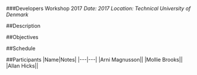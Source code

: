 ###Developers Workshop 2017
*Date: 2017*
*Location: Technical University of Denmark*

##Description

##Objectives

##Schedule

##Participants
|Name|Notes|
|---|---|
|Arni Magnusson||
|Mollie Brooks||
|Allan Hicks||
